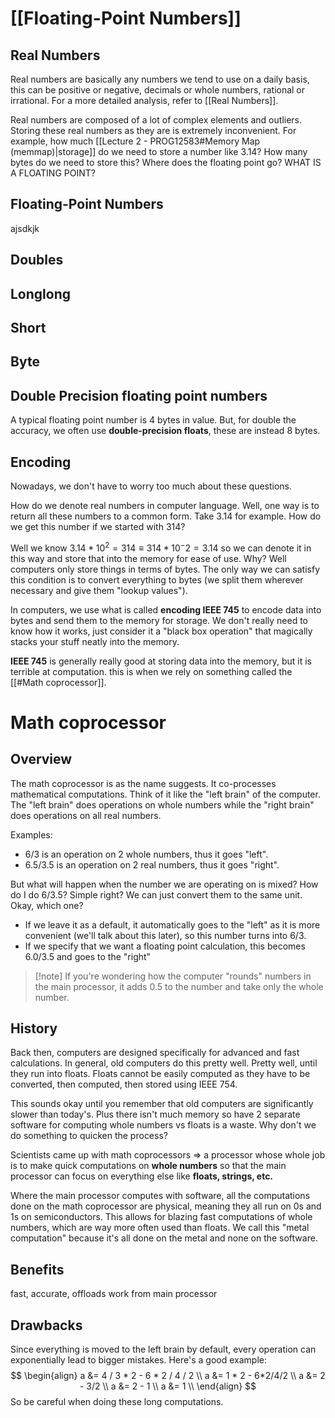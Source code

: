 # [[Floating-Point Numbers]]
## Real Numbers
Real numbers are basically any numbers we tend to use on a daily basis, this can be positive or negative, decimals or whole numbers, rational or irrational. For a more detailed analysis, refer to [[Real Numbers]].

Real numbers are composed of a lot of complex elements and outliers. Storing these real numbers as they are is extremely inconvenient. For example, how much [[Lecture 2 - PROG12583#Memory Map (memmap)|storage]] do we need to store a number like $3.14?$ How many bytes do we need to store this? Where does the floating point go? WHAT IS A FLOATING POINT? 
## Floating-Point Numbers
ajsdkjk
## Doubles
## Longlong
## Short
## Byte

## Double Precision floating point numbers
A typical floating point number is 4 bytes in value. But, for double the accuracy, we often use **double-precision floats**, these are instead 8 bytes.
## Encoding
Nowadays, we don't have to worry too much about these questions. 

How do we denote real numbers in computer language. Well, one way is to return all these numbers to a common form. Take $3.14$ for example. How do we get this number if we started with $314$?

Well we know $3.14 * 10^2 = 314\equiv 314 * 10^-2 = 3.14$ so we can denote it in this way and store that into the memory for ease of use. Why? Well computers only store things in terms of bytes. The only way we can satisfy this condition is to convert everything to bytes (we split them wherever necessary and give them "lookup values").

In computers, we use what is called **encoding IEEE 745** to encode data into bytes and send them to the memory for storage. We don't really need to know how it works, just consider it a "black box operation" that magically stacks your stuff neatly into the memory.

**IEEE 745** is generally really good at storing data into the memory, but it is terrible at computation. this is when we rely on something called the [[#Math coprocessor]].
# Math coprocessor
## Overview
The math coprocessor is as the name suggests. It co-processes mathematical computations. Think of it like the "left brain" of the computer. The "left brain" does operations on whole numbers while the "right brain" does operations on all real numbers.

Examples:
- $6/3$ is an operation on 2 whole numbers, thus it goes "left".
- $6.5/3.5$ is an operation on 2 real numbers, thus it goes "right".

But what will happen when the number we are operating on is mixed? How do I do $6/3.5$? Simple right? We can just convert them to the same unit. Okay, which one?
- If we leave it as a default, it automatically goes to the "left" as it is more convenient (we'll talk about this later), so this number turns into $6/3$. 
- If we specify that we want a floating point calculation, this becomes $6.0/3.5$ and goes to the "right"

> [!note] If you're wondering how the computer "rounds" numbers in the main processor, it adds $0.5$ to the number and take only the whole number.
## History
Back then, computers are designed specifically for advanced and fast calculations. In general, old computers do this pretty well. Pretty well, until they run into floats. Floats cannot be easily computed as they have to be converted, then computed, then stored using IEEE 754. 

This sounds okay until you remember that old computers are significantly slower than today's. Plus there isn't much memory so have 2 separate software for computing whole numbers vs floats is a waste. Why don't we do something to quicken the process? 

Scientists came up with math coprocessors => a processor whose whole job is to make quick computations on **whole numbers** so that the main processor can focus on everything else like **floats, strings, etc.**

Where the main processor computes with software, all the computations done on the math coprocessor are physical, meaning they all run on 0s and 1s on semiconductors. This allows for blazing fast computations of whole numbers, which are way more often used than floats. We call this "metal computation" because it's all done on the metal and none on the software.
## Benefits
fast, accurate, offloads work from main processor
## Drawbacks
Since everything is moved to the left brain by default, every operation can exponentially lead to bigger mistakes. Here's a good example:
$$
\begin{align}
a &= 4 / 3 * 2 - 6 * 2 / 4 / 2 \\
a &= 1 * 2 - 6*2/4/2 \\
a &= 2 - 3/2 \\
a &= 2 - 1 \\
a &= 1 \\
\end{align}
$$
So be careful when doing these long computations.
